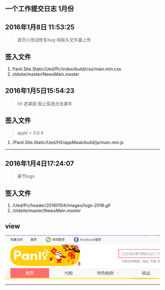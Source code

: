 ## 一个工作提交日志 1月份

## 2016年1月8日 11:53:25

> 首页小改动修复bug  母板头文件漏上传

## 签入文件

1. Panli.Site.Static/Ued/Pc/index/build/css/main.min.css
2. oldsite/master/NewsMain.master




## 2016年1月5日15:54:23

> h5 遮罩层 阻止穿透点击事件

## 签入文件

> appV = 0.0.4

1. /Panli.Site.Static/Ued/H5/appMask/build/js/main.min.js



---

## 2016年1月4日17:24:07

> 春节logo

## 签入文件

1. /Ued/Pc/header/20160104/images/logo-2016.gif
2. /oldsite/master/NewsMain.master

## view

![](./images/2016-01-04_173410.png)

---